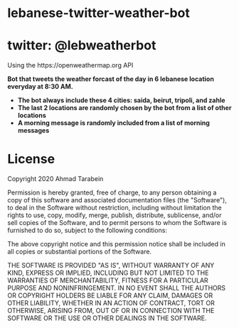 # lebanese-twitter-weather-bot
<h1>twitter: @lebweatherbot</h1>
Using the https://openweathermap.org API

<b>Bot that tweets the weather forcast of the day in 6 lebanese location everyday at 8:30 AM.

- The bot always include these 4 cities: saida, beirut, tripoli, and zahle
- The last 2 locations are randomly chosen by the bot from a list of other locations
- A morning message is randomly included from a list of morning messages</b>

<h1>License</h1>
Copyright 2020 Ahmad Tarabein

Permission is hereby granted, free of charge, to any person obtaining a copy of this software and associated documentation files (the "Software"), to deal in the Software without restriction, including without limitation the rights to use, copy, modify, merge, publish, distribute, sublicense, and/or sell copies of the Software, and to permit persons to whom the Software is furnished to do so, subject to the following conditions:

The above copyright notice and this permission notice shall be included in all copies or substantial portions of the Software.

THE SOFTWARE IS PROVIDED "AS IS", WITHOUT WARRANTY OF ANY KIND, EXPRESS OR IMPLIED, INCLUDING BUT NOT LIMITED TO THE WARRANTIES OF MERCHANTABILITY, FITNESS FOR A PARTICULAR PURPOSE AND NONINFRINGEMENT. IN NO EVENT SHALL THE AUTHORS OR COPYRIGHT HOLDERS BE LIABLE FOR ANY CLAIM, DAMAGES OR OTHER LIABILITY, WHETHER IN AN ACTION OF CONTRACT, TORT OR OTHERWISE, ARISING FROM, OUT OF OR IN CONNECTION WITH THE SOFTWARE OR THE USE OR OTHER DEALINGS IN THE SOFTWARE.
